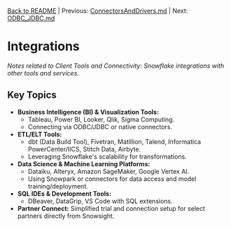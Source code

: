 [Back to README](../README.md) | Previous: [ConnectorsAndDrivers.md](ConnectorsAndDrivers.md) | Next: [ODBC_JDBC.md](ODBC_JDBC.md)

# Integrations

*Notes related to Client Tools and Connectivity: Snowflake integrations with other tools and services.*

## Key Topics
*   **Business Intelligence (BI) & Visualization Tools:**
    *   Tableau, Power BI, Looker, Qlik, Sigma Computing.
    *   Connecting via ODBC/JDBC or native connectors.
*   **ETL/ELT Tools:**
    *   dbt (Data Build Tool), Fivetran, Matillion, Talend, Informatica PowerCenter/IICS, Stitch Data, Airbyte.
    *   Leveraging Snowflake's scalability for transformations.
*   **Data Science & Machine Learning Platforms:**
    *   Dataiku, Alteryx, Amazon SageMaker, Google Vertex AI.
    *   Using Snowpark or connectors for data access and model training/deployment.
*   **SQL IDEs & Development Tools:**
    *   DBeaver, DataGrip, VS Code with SQL extensions.
*   **Partner Connect:** Simplified trial and connection setup for select partners directly from Snowsight.

